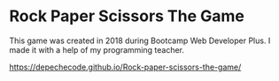 # Rock Paper Scissors The Game

This game was created in 2018 during Bootcamp Web Developer Plus. I made it with a help of my programming teacher.

https://depechecode.github.io/Rock-paper-scissors-the-game/
